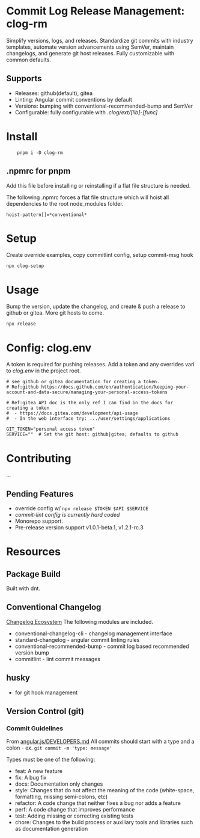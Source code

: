 # Commit Log Release Management: clog-rm
Simplify versions, logs, and releases. Standardize git commits with industry
templates, automate version advancements using SemVer, maintain changelogs, and
generate git host releases. Fully customizable with common defaults.


## Supports
 - Releases: github(default), gitea
 - Linting: Angular commit conventions by default
 - Versions: bumping with conventional-recommended-bump and SemVer
 - Configurable: fully configurable with *.clog/ext/[lib]-[func]*


# Install
```
    pnpm i -D clog-rm
```

## .npmrc for pnpm
Add this file before installing or reinstalling if a flat file structure is needed.

The following .npmrc forces a flat file structure which will hoist all
dependencies to the root node_modules folder.
``` .npmrc
hoist-pattern[]=*conventional*
```


# Setup
Create override examples, copy commitlint config, setup commit-msg hook
```
npx clog-setup
```


# Usage
Bump the version, update the changelog, and create & push a release to
github or gitea.  More git hosts to come.
```
npx release
```


# Config: clog.env
A token is required for pushing releases.  Add a token and any overrides vari
to *clog.env* in the project root.
```
# see github or gitea documentation for creating a token.
# Ref:github https://docs.github.com/en/authentication/keeping-your-account-and-data-secure/managing-your-personal-access-tokens

# Ref:gitea API doc is the only ref I can find in the docs for creating a token
#  - https://docs.gitea.com/development/api-usage
#  - In the web interface try: .../user/settings/applications

GIT_TOKEN="personal access token"
SERVICE=""  # Set the git host: github|gitea; defaults to github
```


# Contributing
...
## Pending Features
 - override config w/ `npx release $TOKEN $API $SERVICE`
 - *commit-lint config is currently hard coded*
 - Monorepo support.
 - Pre-release version support v1.0.1-beta.1, v1.2.1-rc.3


# Resources
## Package Build
Built with dnt.

## Conventional Changelog
[Changelog Ecosystem](https://github.com/conventional-changelog/conventional-changelog?tab=readme-ov-file#modules-important-to-conventional-changelog-ecosystem)
The following modules are included.
 - conventional-changelog-cli - changelog management interface
 - standard-changelog - angular commit linting rules
 - conventional-recommended-bump - commit log based recommended version bump
 - commitlint - lint commit messages

## husky
 - for git hook management

## Version Control (git)
### Commit Guidelines
From [angular.js/DEVELOPERS.md](https://github.com/angular/angular.js/blob/master/DEVELOPERS.md#type)
All commits should start with a type and a colon - ex. ```git commit -m 'type: message'```

Types must be one of the following:
- feat: A new feature
- fix: A bug fix
- docs: Documentation only changes
- style: Changes that do not affect the meaning of the code (white-space, formatting, missing semi-colons, etc)
- refactor: A code change that neither fixes a bug nor adds a feature
- perf: A code change that improves performance
- test: Adding missing or correcting existing tests
- chore: Changes to the build process or auxiliary tools and libraries such as documentation generation

